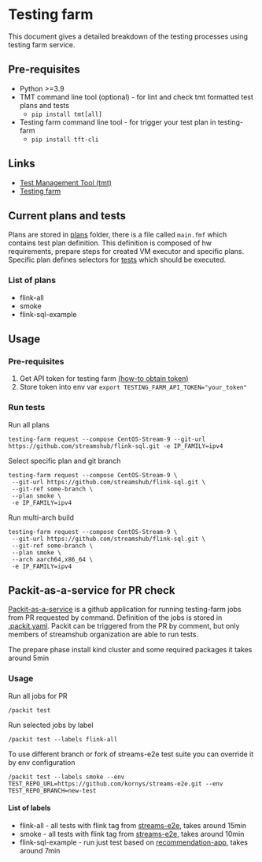 # Testing farm

This document gives a detailed breakdown of the testing processes using testing farm service.

## Pre-requisites

* Python >=3.9
* TMT command line tool (optional) - for lint and check tmt formatted test plans and tests
  * `pip install tmt[all]`
* Testing farm command line tool - for trigger your test plan in testing-farm
  * `pip install tft-cli`

## Links

* [Test Management Tool (tmt)](https://tmt.readthedocs.io/en/latest/index.html)
* [Testing farm](https://docs.testing-farm.io/general/0.1/index.html)

## Current plans and tests
Plans are stored in [plans](./plans) folder, there is a file called `main.fmf` which contains test plan definition.
This definition is composed of hw requirements, prepare steps for created VM executor and specific plans. Specific
plan defines selectors for [tests](./tests) which should be executed.

### List of plans
* flink-all
* smoke
* flink-sql-example

## Usage

### Pre-requisites
1. Get API token for testing farm [(how-to obtain token)](https://docs.testing-farm.io/general/0.1/onboarding.html)
2. Store token into env var ```export TESTING_FARM_API_TOKEN="your_token"```

### Run tests

Run all plans
```commandline
testing-farm request --compose CentOS-Stream-9 --git-url https://github.com/streamshub/flink-sql.git -e IP_FAMILY=ipv4
```

Select specific plan and git branch
```commandline
testing-farm request --compose CentOS-Stream-9 \
 --git-url https://github.com/streamshub/flink-sql.git \
 --git-ref some-branch \
 --plan smoke \
 -e IP_FAMILY=ipv4
```

Run multi-arch build
```commandline
testing-farm request --compose CentOS-Stream-9 \
 --git-url https://github.com/streamshub/flink-sql.git \
 --git-ref some-branch \
 --plan smoke \
 --arch aarch64,x86_64 \
 -e IP_FAMILY=ipv4
```

## Packit-as-a-service for PR check

[Packit-as-a-service](https://github.com/marketplace/packit-as-a-service) is a github application
for running testing-farm jobs from PR requested by command. Definition of the jobs is stored in
[.packit.yaml](../.packit.yaml). Packit can be triggered from the PR by comment, but only members of streamshub
organization are able to run tests.

The prepare phase install kind cluster and some required packages it takes around 5min

### Usage

Run all jobs for PR
```
/packit test
```

Run selected jobs by label
```
/packit test --labels flink-all
```

To use different branch or fork of streams-e2e test suite you can override it by env configuration
```
/packit test --labels smoke --env TEST_REPO_URL=https://github.com/kornys/streams-e2e.git --env TEST_REPO_BRANCH=new-test
```

#### List of labels
* flink-all - all tests with flink tag from [streams-e2e](https://github.com/streamshub/streams-e2e/tree/main/src/test/java/io/streams/e2e/flink), takes around 15min
* smoke -  all tests with flink tag from [streams-e2e](https://github.com/streamshub/streams-e2e/blob/862d21903e7e53955c1b4f5c4c81f3a50703f310/src/test/java/io/streams/e2e/flink/sql/SqlJobRunnerST.java#L102), takes around 10min
* flink-sql-example - run just test based on [recommendation-app](https://github.com/streamshub/flink-sql-examples/tree/main/recommendation-app), takes around 7min
